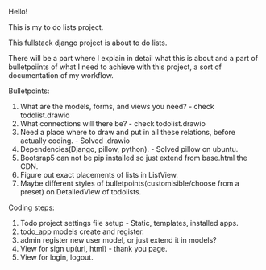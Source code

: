 Hello!

This is my to do lists project.

This fullstack django project is about to do lists.

There will be a part where I explain in detail what this is about and a part of bulletpoiints of what I need to achieve with this project, a sort of documentation of my workflow.

Bulletpoints:
1. What are the models, forms, and views you need? - check todolist.drawio
2. What connections will there be? - check todolist.drawio
3. Need a place where to draw and put in all these relations, before actually coding. - Solved .drawio
4. Dependencies(Django, pillow, python). - Solved pillow on ubuntu.
5. Bootsrap5 can not be pip installed so just extend from base.html the CDN.
6. Figure out exact placements of lists in ListView.
7. Maybe different styles of bulletpoints(customisible/choose from a preset) on DetailedView of todolists.

Coding steps:
1. Todo project settings file setup - Static, templates, installed apps.
2. todo_app models create and register.
3. admin register new user model, or just extend it in models?
4. View for sign up(url, html) - thank you page.
5. View for login, logout.
